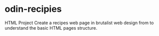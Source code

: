 # odin-recipies
HTML Project
Create a recipes web page in brutalist web design from to understand the basic HTML pages structure.